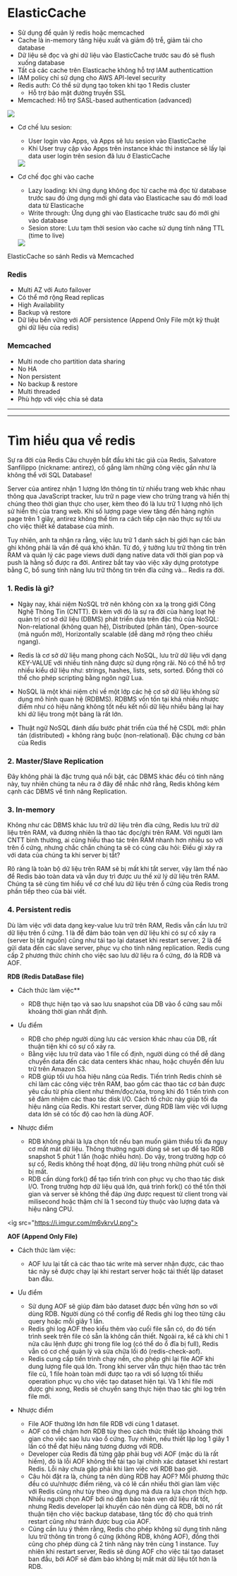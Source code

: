 # ElasticCache 

- Sử dụng để quản lý redis hoặc memcached
- Cache là in-memory tăng hiệu xuất và giảm độ trễ, giảm tải cho database
- Dữ liệu sẽ đọc và ghi dữ liệu vào ElasticCache trước sau đó sẽ flush xuống database
- Tất cả các cache trên Elasticache không hỗ trợ IAM authenticattion
- IAM policy chỉ sử dụng cho AWS API-level security
- Redis auth: Có thể sử dụng tạo token khi tạo 1 Redis cluster
  - Hỗ trợ bảo mật đường truyền SSL
- Memcached: Hỗ trợ SASL-based authentication (advanced)

<img src="https://i.imgur.com/W3rJ7ph.png">

- Cơ chế lưu sesion:
  - User login vào Apps, và Apps sẽ lưu sesion vào ElasticCache
  - Khi User truy cập vào Apps trên instance khác thì instance sẽ lấy lại data user login trên sesion đã lưu ở ElasticCache
  
  <img src="https://i.imgur.com/8G3v2ca.png">

- Cơ chế đọc ghi vào cache
  - Lazy loading: khi ứng dụng không đọc từ cache mà đọc từ database trước sau đó ứng dụng mới ghi data vào Elasticache sau đó mới load data từ Elasticache
  - Write through: Ứng dụng ghi vào Elasticache trước sau đó mới ghi vào database
  - Sesion store: Lưu tạm thời sesion vào cache sử dụng tính năng TTL (time to live)
  
  <img src="https://i.imgur.com/tvOwUJs.png">


ElasticCache so sánh Redis và Memcached

### Redis

- Multi AZ với Auto failover
- Có thể mở rộng Read replicas
- High Availability
- Backup và restore
- Dữ liệu bền vững với AOF persistence  (Append Only File một kỹ thuật ghi dữ liệu của redis)

### Memcached

- Multi node cho partition data sharing
- No HA
- Non persistent
- No backup & restore
- Multi threaded
- Phù hợp với việc chia sẻ data


--------------------------------------------------------------------------
--------------------------------------------------------------------------

# Tìm hiểu qua về redis

Sự ra đời của Redis
Câu chuyện bắt đầu khi tác giả của Redis, Salvatore Sanfilippo (nickname: antirez), cố gắng làm những công việc gần như là không thể với SQL Database!

Server của antirez nhận 1 lượng lớn thông tin từ nhiều trang web khác nhau thông qua JavaScript tracker, lưu trữ n page view cho trừng trang và hiển thị chúng theo thời gian thực cho user, kèm theo đó là lưu trữ 1 lượng nhỏ lịch sử hiển thị của trang web. Khi số lượng page view tăng đến hàng nghìn page trên 1 giây, antirez không thể tìm ra cách tiếp cận nào thực sự tối ưu cho việc thiết kế database của mình. 

Tuy nhiên, anh ta nhận ra rằng, việc lưu trữ 1 danh sách bị giới hạn các bản ghi không phải là vấn đề quá khó khăn. Từ đó, ý tưởng lưu trữ thông tin trên RAM và quản lý các page views dưới dạng native data với thời gian pop và push là hằng số được ra đời. Antirez bắt tay vào việc xây dựng prototype bằng C, bổ sung tính năng lưu trữ thông tin trên đĩa cứng và… Redis ra đời.

### 1. Redis là gì?

- Ngày nay, khái niệm NoSQL trở nên không còn xa lạ trong giới Công Nghệ Thông Tin (CNTT). Đi kèm với đó là sự ra đời của hàng loạt hệ quản trị cơ sở dữ liệu (DBMS) phát triển dựa trên đặc thù của NoSQL: Non-relational (không quan hệ), Distributed (phân tán), Open-source (mã nguồn mở), Horizontally scalable (dễ dàng mở rộng theo chiều ngang).

- Redis là cơ sở dữ liệu mang phong cách NoSQL, lưu trữ dữ liệu với dạng KEY-VALUE với nhiều tính năng được sử dụng rộng rãi. Nó có thể hỗ trợ nhiều kiểu dữ liệu như: strings, hashes, lists, sets, sorted. Đồng thời có thể cho phép scripting bằng ngôn ngữ Lua.

- NoSQL là một khái niệm chỉ về một lớp các hệ cơ sở dữ liệu không sử dụng mô hình quan hệ (RDBMS). RDBMS vốn tồn tại khá nhiều nhược điểm như có hiệu năng không tốt nếu kết nối dữ liệu nhiều bảng lại hay khi dữ liệu trong một bảng là rất lớn.

- Thuật ngữ NoSQL đánh dấu bước phát triển của thế hệ CSDL mới: phân tán (distributed) + không ràng buộc (non-relational).
Đặc chưng cơ bản của Redis

### 2. Master/Slave Replication
Đây không phải là đặc trưng quá nổi bật, các DBMS khác đều có tính năng này, tuy nhiên chúng ta nêu ra ở đây để nhắc nhở rằng, Redis không kém cạnh các DBMS về tình năng Replication.


### 3. In-memory
Không như các DBMS khác lưu trữ dữ liệu trên đĩa cứng, Redis lưu trữ dữ liệu trên RAM, và đương nhiên là thao tác đọc/ghi trên RAM. Với người làm CNTT bình thường, ai cũng hiểu thao tác trên RAM nhanh hơn nhiều so với trên ổ cứng, nhưng chắc chắn chúng ta sẽ có cùng câu hỏi: Điều gì xảy ra với data của chúng ta khi server bị tắt?

Rõ ràng là toàn bộ dữ liệu trên RAM sẽ bị mất khi tắt server, vậy làm thế nào để Redis bảo toàn data và vẫn duy trì được ưu thế xử lý dữ liệu trên RAM. Chúng ta sẽ cùng tìm hiểu về cơ chế lưu dữ liệu trên ổ cứng của Redis trong phần tiếp theo của bài viết.

### 4. Persistent redis

Dù làm việc với data dạng key-value lưu trữ trên RAM, Redis vẫn cần lưu trữ dữ liệu trên ổ cứng. 1 là để đảm bảo toàn vẹn dữ liệu khi có sự cố xảy ra (server bị tắt nguồn) cũng như tái tạo lại dataset khi restart server, 2 là để gửi data đến các slave server, phục vụ cho tính năng replication. Redis cung cấp 2 phương thức chính cho việc sao lưu dữ liệu ra ổ cứng, đó là RDB và AOF. 

**RDB (Redis DataBase file)**
- Cách thức làm việc**
  - RDB thực hiện tạo và sao lưu snapshot của DB vào ổ cứng sau mỗi khoảng thời gian nhất định.

- Ưu điểm
  - RDB cho phép người dùng lưu các version khác nhau của DB, rất thuận tiện khi có sự cố xảy ra.
  - Bằng việc lưu trữ data vào 1 file cố định, người dùng có thể dễ dàng chuyển data đến các data centers khác nhau, hoặc chuyển đến lưu trữ trên Amazon S3.
  - RDB giúp tối ưu hóa hiệu năng của Redis. Tiến trình Redis chính sẽ chỉ làm các công việc trên RAM, bao gồm các thao tác cơ bản được yêu cầu từ phía client như thêm/đọc/xóa, trong khi đó 1 tiến trình con sẽ đảm nhiệm các thao tác disk I/O. Cách tổ chức này giúp tối đa hiệu năng của Redis. Khi restart server, dùng RDB làm việc với lượng data lớn sẽ có tốc độ cao hơn là dùng AOF.

- Nhược điểm
  - RDB không phải là lựa chọn tốt nếu bạn muốn giảm thiểu tối đa nguy cơ mất mát dữ liệu. Thông thường người dùng sẽ set up để tạo RDB snapshot 5 phút 1 lần (hoặc nhiều hơn). Do vậy, trong trường hợp có sự cố, Redis không thể hoạt động, dữ liệu trong những phút cuối sẽ bị mất.
  - RDB cần dùng fork() để tạo tiến trình con phục vụ cho thao tác disk I/O. Trong trường hợp dữ liệu quá lớn, quá trình fork() có thể tốn thời gian và server sẽ không thể đáp ứng được request từ client trong vài milisecond hoặc thậm chí là 1 second tùy thuộc vào lượng data và hiệu năng CPU.

<ỉg src="https://i.imgur.com/m6vkrvU.png">

**AOF (Append Only File)**
- Cách thức làm việc:
  - AOF lưu lại tất cả các thao tác write mà server nhận được, các thao tác này sẽ được chạy lại khi restart server hoặc tái thiết lập dataset ban đầu.

- Ưu điểm
  - Sử dụng AOF sẽ giúp đảm bảo dataset được bền vững hơn so với dùng RDB. Người dùng có thể config để Redis ghi log theo từng câu query hoặc mỗi giây 1 lần.
  - Redis ghi log AOF theo kiểu thêm vào cuối file sẵn có, do đó tiến trình seek trên file có sẵn là không cần thiết. Ngoài ra, kể cả khi chỉ 1 nửa câu lệnh được ghi trong file log (có thể do ổ đĩa bị full), Redis vẫn có cơ chế quản lý và sửa chữa lối đó (redis-check-aof).
  - Redis cung cấp tiến trình chạy nền, cho phép ghi lại file AOF khi dung lượng file quá lớn. Trong khi server vẫn thực hiện thao tác trên file cũ, 1 file hoàn toàn mới được tạo ra với số lượng tối thiểu operation phục vụ cho việc tạo dataset hiện tại. Và 1 khi file mới được ghi xong, Redis sẽ chuyển sang thực hiện thao tác ghi log trên file mới.

- Nhược điểm
  - File AOF thường lớn hơn file RDB với cùng 1 dataset.
  - AOF có thể chậm hơn RDB tùy theo cách thức thiết lập khoảng thời gian cho việc sao lưu vào ổ cứng. Tuy nhiên, nếu thiết lập log 1 giây 1 lần có thể đạt hiệu năng tương đương với RDB.
  - Developer của Redis đã từng gặp phải bug với AOF (mặc dù là rất hiếm), đó là lỗi AOF không thể tái tạo lại chính xác dataset khi restart Redis. Lỗi này chưa gặp phải khi làm việc với RDB bao giờ.
  - Câu hỏi đặt ra là, chúng ta nên dùng RDB hay AOF? Mỗi phương thức đều có ưu/nhược điểm riêng, và có lẽ cần nhiều thời gian làm việc với Redis cũng như tùy theo ứng dụng mà đưa ra lựa chọn thích hợp. Nhiều người chọn AOF bới nó đảm bảo toàn vẹn dữ liệu rất tốt, nhưng Redis developer lại khuyến cáo nên dùng cả RDB, bởi nó rất thuận tiện cho việc backup database, tăng tốc độ cho quá trình restart cũng như tránh được bug của AOF.
  - Cũng cần lưu ý thêm rằng, Redis cho phép không sử dụng tính năng lưu trữ thông tin trong ổ cứng (không RDB, không AOF), đồng thời cũng cho phép dùng cả 2 tính năng này trên cùng 1 instance. Tuy nhiên khi restart server, Redis sẽ dùng AOF cho việc tái tạo dataset ban đầu, bới AOF sẽ đảm bảo không bị mất mát dữ liệu tốt hơn là RDB.
